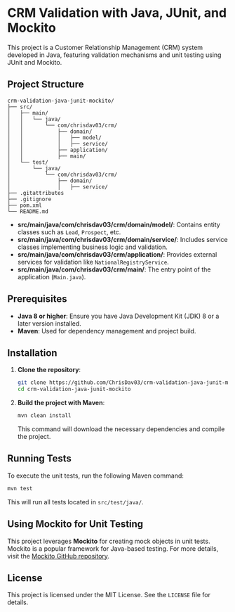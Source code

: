 # CRM Validation with Java, JUnit, and Mockito

This project is a Customer Relationship Management (CRM) system developed in Java, featuring validation mechanisms and unit testing using JUnit and Mockito.

## Project Structure

```
crm-validation-java-junit-mockito/
├── src/
│   ├── main/
│   │   └── java/
│   │       └── com/chrisdav03/crm/
│   │           ├── domain/
│   │           │   ├── model/
│   │           │   ├── service/
│   │           ├── application/
│   │           ├── main/
│   └── test/
│       └── java/
│           └── com/chrisdav03/crm/
│               ├── domain/
│               │   ├── service/
├── .gitattributes
├── .gitignore
├── pom.xml
└── README.md
```

- **src/main/java/com/chrisdav03/crm/domain/model/**: Contains entity classes such as `Lead`, `Prospect`, etc.
- **src/main/java/com/chrisdav03/crm/domain/service/**: Includes service classes implementing business logic and validation.
- **src/main/java/com/chrisdav03/crm/application/**: Provides external services for validation like `NationalRegistryService`.
- **src/main/java/com/chrisdav03/crm/main/**: The entry point of the application (`Main.java`).

## Prerequisites

- **Java 8 or higher**: Ensure you have Java Development Kit (JDK) 8 or a later version installed.
- **Maven**: Used for dependency management and project build.

## Installation

1. **Clone the repository**:

   ```bash
   git clone https://github.com/ChrisDav03/crm-validation-java-junit-mockito.git
   cd crm-validation-java-junit-mockito
   ```

2. **Build the project with Maven**:

   ```bash
   mvn clean install
   ```

   This command will download the necessary dependencies and compile the project.

## Running Tests

To execute the unit tests, run the following Maven command:

```bash
mvn test
```

This will run all tests located in `src/test/java/`.

## Using Mockito for Unit Testing

This project leverages **Mockito** for creating mock objects in unit tests. Mockito is a popular framework for Java-based testing. For more details, visit the [Mockito GitHub repository](https://github.com/mockito/mockito).



## License

This project is licensed under the MIT License. See the `LICENSE` file for details.

